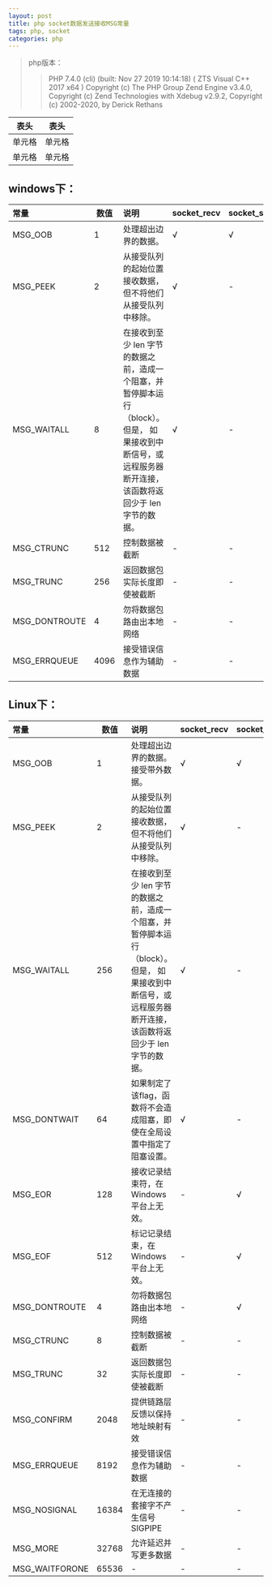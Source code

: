 ```yaml
---
layout: post
title: php socket数据发送接收MSG常量
tags: php, socket
categories: php
---
```

>php版本：
>>PHP 7.4.0 (cli) (built: Nov 27 2019 10:14:18) ( ZTS Visual C++ 2017 x64 )
Copyright (c) The PHP Group
Zend Engine v3.4.0, Copyright (c) Zend Technologies
    with Xdebug v2.9.2, Copyright (c) 2002-2020, by Derick Rethans

|  表头   | 表头  |
|  ----  | ----  |
| 单元格  | 单元格 |
| 单元格  | 单元格 |

## windows下：
| 常量 | 数值 | 说明 | socket_recv | socket_send |
| :------- | ------- | :------- | ------- | ------- |
| MSG_OOB        | 1 | 处理超出边界的数据。 | √ | √ |
| MSG_PEEK       | 2 | 从接受队列的起始位置接收数据，但不将他们从接受队列中移除。 | √ | - |
| MSG_WAITALL    | 8 | 在接收到至少 len 字节的数据之前，造成一个阻塞，并暂停脚本运行（block）。但是， 如果接收到中断信号，或远程服务器断开连接，该函数将返回少于 len 字节的数据。 | √ | - |
| MSG_CTRUNC     | 512 | 控制数据被截断 | - | - |
| MSG_TRUNC      | 256 | 返回数据包实际长度即使被截断 | - | - |
| MSG_DONTROUTE  | 4 | 勿将数据包路由出本地网络 | - | - |
| MSG_ERRQUEUE   | 4096 | 接受错误信息作为辅助数据 | - | - |

## Linux下：
| 常量 | 数值 | 说明 | socket_recv | socket_send |
| :------- | ------- | :------- | ------- | ------- |
|MSG_OOB        |1|处理超出边界的数据。接受带外数据。|√|√|
|MSG_PEEK       |2|从接受队列的起始位置接收数据，但不将他们从接受队列中移除。|√|-|
|MSG_WAITALL    |256|在接收到至少 len 字节的数据之前，造成一个阻塞，并暂停脚本运行（block）。但是， 如果接收到中断信号，或远程服务器断开连接，该函数将返回少于 len 字节的数据。|√|-|
|MSG_DONTWAIT   |64|如果制定了该flag，函数将不会造成阻塞，即使在全局设置中指定了阻塞设置。|√|-|
|MSG_EOR        |128|接收记录结束符，在 Windows 平台上无效。|-|√|
|MSG_EOF        |512|标记记录结束，在 Windows 平台上无效。|-|√|
|MSG_DONTROUTE  |4|勿将数据包路由出本地网络|-|√|
|MSG_CTRUNC     |8|控制数据被截断|-|-|
|MSG_TRUNC      |32|返回数据包实际长度即使被截断|-|-|
|MSG_CONFIRM    |2048|提供链路层反馈以保持地址映射有效|-|-|
|MSG_ERRQUEUE   |8192|接受错误信息作为辅助数据|-|-|
|MSG_NOSIGNAL   |16384|在无连接的套接字不产生信号SIGPIPE|-|-|
|MSG_MORE       |32768|允许延迟并写更多数据|-|-|
|MSG_WAITFORONE |65536|-|-|-|
